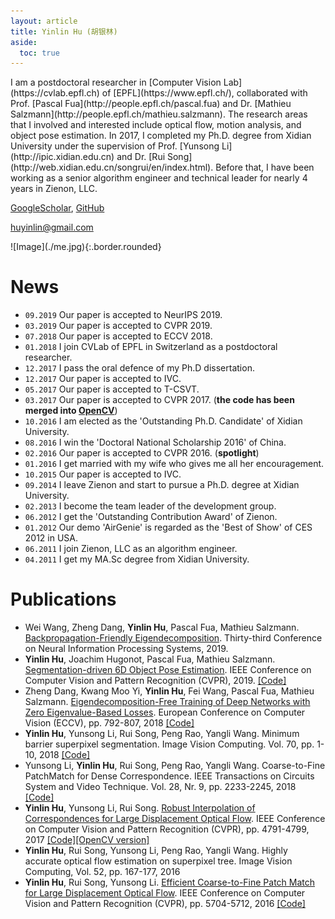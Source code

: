 ```yaml
---
layout: article
title: Yinlin Hu (胡银林)
aside:
  toc: true
---
```


<div class="gird-containre">
<div class="grid grid--p-2">
<div class="cell cell--12 cell--md-auto" markdown="1">
I am a postdoctoral researcher in [Computer Vision Lab](https://cvlab.epfl.ch) of [EPFL](https://www.epfl.ch/),
collaborated with Prof. [Pascal Fua](http://people.epfl.ch/pascal.fua) and Dr. [Mathieu Salzmann](http://people.epfl.ch/mathieu.salzmann). The research areas that I involved and
interested include optical flow, motion analysis, and object pose
estimation. In 2017, I completed my Ph.D. degree from Xidian
University under the supervision of Prof. [Yunsong Li](http://ipic.xidian.edu.cn) and Dr. [Rui Song](http://web.xidian.edu.cn/songrui/en/index.html). Before that, I have been working as a senior algorithm engineer and
technical leader for nearly 4 years in Zienon, LLC.

[GoogleScholar](https://scholar.google.com/citations?user=dhmdaoQAAAAJ&hl=en), [GitHub](http://github.com/yinlinhu)

<!-- [CV](/files/cv.pdf) -->

[huyinlin@gmail.com](mailto:huyinlin@gmail.com)
</div>
<div class="cell cell--12 cell--md-4 " markdown="1">
![Image](./me.jpg){:.border.rounded}
</div>
</div>
</div>

# News
* `09.2019` Our paper is accepted to NeurIPS 2019. 
* `03.2019` Our paper is accepted to CVPR 2019. 
* `07.2018` Our paper is accepted to ECCV 2018. 
* `01.2018` I join CVLab of EPFL in Switzerland as a postdoctoral researcher.
* `12.2017` I pass the oral defence of my Ph.D dissertation.
* `12.2017` Our paper is accepted to IVC.
* `05.2017` Our paper is accepted to T-CSVT.
* `03.2017` Our paper is accepted to CVPR 2017. (**the code has been merged into [OpenCV](https://opencv.org/)**)
* `10.2016` I am elected as the 'Outstanding Ph.D. Candidate' of Xidian University.
* `08.2016` I win the 'Doctoral National Scholarship 2016' of China.
* `02.2016` Our paper is accepted to CVPR 2016. (**spotlight**)
* `01.2016` I get married with my wife who gives me all her encouragement. 
* `10.2015` Our paper is accepted to IVC.
* `09.2014` I leave Zienon and start to pursue a Ph.D. degree at Xidian University.
* `02.2013` I become the team leader of the development group.
* `06.2012` I get the 'Outstanding Contribution Award' of Zienon.
* `01.2012` Our demo 'AirGenie' is regarded as the 'Best of Show' of CES 2012 in USA.
* `06.2011` I join Zienon, LLC as an algorithm engineer.
* `04.2011` I get my MA.Sc degree from Xidian University.

# Publications
* Wei Wang, Zheng Dang, **Yinlin Hu**, Pascal Fua, Mathieu Salzmann. [Backpropagation-Friendly Eigendecomposition](https://arxiv.org/abs/1906.09023). Thirty-third Conference on Neural Information Processing Systems, 2019.
* **Yinlin Hu**, Joachim Hugonot, Pascal Fua, Mathieu Salzmann. [Segmentation-driven 6D Object Pose Estimation](http://openaccess.thecvf.com/content_CVPR_2019/papers/Hu_Segmentation-Driven_6D_Object_Pose_Estimation_CVPR_2019_paper.pdf). IEEE Conference on Computer Vision and Pattern Recognition (CVPR), 2019. [\[Code\]](https://github.com/cvlab-epfl/segmentation-driven-pose)
* Zheng Dang, Kwang Moo Yi, **Yinlin Hu**, Fei Wang, Pascal Fua, Mathieu Salzmann. [Eigendecomposition-Free Training of Deep Networks with Zero Eigenvalue-Based Losses](http://openaccess.thecvf.com/content_ECCV_2018/papers/Zheng_Dang_Eigendecomposition-free_Training_of_ECCV_2018_paper.pdf). European Conference on Computer Vision (ECCV), pp. 792-807, 2018 [\[Code\]](https://github.com/Dangzheng/Eig-Free-release)
* **Yinlin Hu**, Yunsong Li, Rui Song, Peng Rao, Yangli Wang. Minimum barrier superpixel segmentation. Image Vision Computing. Vol. 70, pp. 1-10, 2018 [\[Code\]](https://github.com/YinlinHu/MBS)
* Yunsong Li, **Yinlin Hu**, Rui Song, Peng Rao, Yangli Wang. Coarse-to-Fine PatchMatch for Dense Correspondence. IEEE Transactions on Circuits System and Video Technique. Vol. 28, Nr. 9, pp. 2233-2245, 2018 [\[Code\]](https://github.com/YinlinHu/CPM)
* **Yinlin Hu**, Yunsong Li, Rui Song. [Robust Interpolation of Correspondences for Large Displacement Optical Flow](http://openaccess.thecvf.com/content_cvpr_2017/papers/Hu_Robust_Interpolation_of_CVPR_2017_paper.pdf). IEEE Conference on Computer Vision and Pattern Recognition (CVPR), pp. 4791-4799, 2017 [\[Code\]](https://github.com/YinlinHu/Ric)[\[OpenCV version\]](https://github.com/opencv/opencv_contrib/blob/master/modules/ximgproc/src/sparse_match_interpolators.cpp)
* **Yinlin Hu**, Rui Song, Yunsong Li, Peng Rao, Yangli Wang. Highly accurate optical flow estimation on superpixel tree. Image Vision Computing, Vol. 52, pp. 167-177, 2016
* **Yinlin Hu**, Rui Song, Yunsong Li. [Efficient Coarse-to-Fine Patch Match for Large Displacement Optical Flow](https://www.cv-foundation.org/openaccess/content_cvpr_2016/papers/Hu_Efficient_Coarse-To-Fine_PatchMatch_CVPR_2016_paper.pdf). IEEE Conference on Computer Vision and Pattern Recognition (CVPR), pp. 5704-5712, 2016 [\[Code\]](https://github.com/YinlinHu/CPM)
